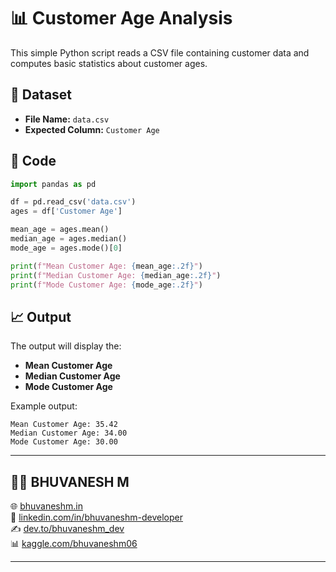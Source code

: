 # 📊 Customer Age Analysis

This simple Python script reads a CSV file containing customer data and computes basic statistics about customer ages.

## 📁 Dataset

* **File Name:** `data.csv`
* **Expected Column:** `Customer Age`

## 🧪 Code

```python
import pandas as pd

df = pd.read_csv('data.csv')
ages = df['Customer Age']

mean_age = ages.mean()
median_age = ages.median()
mode_age = ages.mode()[0]

print(f"Mean Customer Age: {mean_age:.2f}")
print(f"Median Customer Age: {median_age:.2f}")
print(f"Mode Customer Age: {mode_age:.2f}")
```

## 📈 Output

The output will display the:

* **Mean Customer Age**
* **Median Customer Age**
* **Mode Customer Age**

Example output:

```
Mean Customer Age: 35.42
Median Customer Age: 34.00
Mode Customer Age: 30.00
```

---
## 🙋‍♂️ BHUVANESH M 


🌐 [bhuvaneshm.in](https://bhuvaneshm.in)   
🔗 [linkedin.com/in/bhuvaneshm-developer](https://www.linkedin.com/in/bhuvaneshm-developer)   
✍️ [dev.to/bhuvaneshm\_dev](https://dev.to/bhuvaneshm_dev)   
📊 [kaggle.com/bhuvaneshm06](https://www.kaggle.com/bhuvaneshm06)    

---
